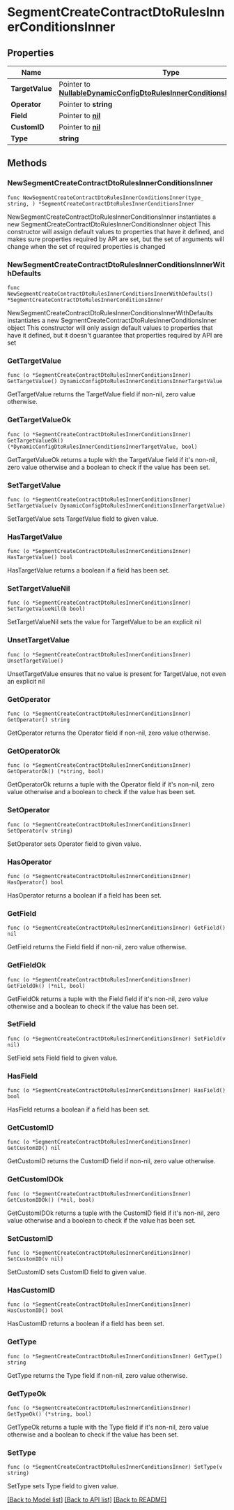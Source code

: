 # SegmentCreateContractDtoRulesInnerConditionsInner

## Properties

Name | Type | Description | Notes
------------ | ------------- | ------------- | -------------
**TargetValue** | Pointer to [**NullableDynamicConfigDtoRulesInnerConditionsInnerTargetValue**](DynamicConfigDtoRulesInnerConditionsInnerTargetValue.md) |  | [optional] 
**Operator** | Pointer to **string** |  | [optional] 
**Field** | Pointer to [**nil**](nil.md) |  | [optional] 
**CustomID** | Pointer to [**nil**](nil.md) |  | [optional] 
**Type** | **string** |  | 

## Methods

### NewSegmentCreateContractDtoRulesInnerConditionsInner

`func NewSegmentCreateContractDtoRulesInnerConditionsInner(type_ string, ) *SegmentCreateContractDtoRulesInnerConditionsInner`

NewSegmentCreateContractDtoRulesInnerConditionsInner instantiates a new SegmentCreateContractDtoRulesInnerConditionsInner object
This constructor will assign default values to properties that have it defined,
and makes sure properties required by API are set, but the set of arguments
will change when the set of required properties is changed

### NewSegmentCreateContractDtoRulesInnerConditionsInnerWithDefaults

`func NewSegmentCreateContractDtoRulesInnerConditionsInnerWithDefaults() *SegmentCreateContractDtoRulesInnerConditionsInner`

NewSegmentCreateContractDtoRulesInnerConditionsInnerWithDefaults instantiates a new SegmentCreateContractDtoRulesInnerConditionsInner object
This constructor will only assign default values to properties that have it defined,
but it doesn't guarantee that properties required by API are set

### GetTargetValue

`func (o *SegmentCreateContractDtoRulesInnerConditionsInner) GetTargetValue() DynamicConfigDtoRulesInnerConditionsInnerTargetValue`

GetTargetValue returns the TargetValue field if non-nil, zero value otherwise.

### GetTargetValueOk

`func (o *SegmentCreateContractDtoRulesInnerConditionsInner) GetTargetValueOk() (*DynamicConfigDtoRulesInnerConditionsInnerTargetValue, bool)`

GetTargetValueOk returns a tuple with the TargetValue field if it's non-nil, zero value otherwise
and a boolean to check if the value has been set.

### SetTargetValue

`func (o *SegmentCreateContractDtoRulesInnerConditionsInner) SetTargetValue(v DynamicConfigDtoRulesInnerConditionsInnerTargetValue)`

SetTargetValue sets TargetValue field to given value.

### HasTargetValue

`func (o *SegmentCreateContractDtoRulesInnerConditionsInner) HasTargetValue() bool`

HasTargetValue returns a boolean if a field has been set.

### SetTargetValueNil

`func (o *SegmentCreateContractDtoRulesInnerConditionsInner) SetTargetValueNil(b bool)`

 SetTargetValueNil sets the value for TargetValue to be an explicit nil

### UnsetTargetValue
`func (o *SegmentCreateContractDtoRulesInnerConditionsInner) UnsetTargetValue()`

UnsetTargetValue ensures that no value is present for TargetValue, not even an explicit nil
### GetOperator

`func (o *SegmentCreateContractDtoRulesInnerConditionsInner) GetOperator() string`

GetOperator returns the Operator field if non-nil, zero value otherwise.

### GetOperatorOk

`func (o *SegmentCreateContractDtoRulesInnerConditionsInner) GetOperatorOk() (*string, bool)`

GetOperatorOk returns a tuple with the Operator field if it's non-nil, zero value otherwise
and a boolean to check if the value has been set.

### SetOperator

`func (o *SegmentCreateContractDtoRulesInnerConditionsInner) SetOperator(v string)`

SetOperator sets Operator field to given value.

### HasOperator

`func (o *SegmentCreateContractDtoRulesInnerConditionsInner) HasOperator() bool`

HasOperator returns a boolean if a field has been set.

### GetField

`func (o *SegmentCreateContractDtoRulesInnerConditionsInner) GetField() nil`

GetField returns the Field field if non-nil, zero value otherwise.

### GetFieldOk

`func (o *SegmentCreateContractDtoRulesInnerConditionsInner) GetFieldOk() (*nil, bool)`

GetFieldOk returns a tuple with the Field field if it's non-nil, zero value otherwise
and a boolean to check if the value has been set.

### SetField

`func (o *SegmentCreateContractDtoRulesInnerConditionsInner) SetField(v nil)`

SetField sets Field field to given value.

### HasField

`func (o *SegmentCreateContractDtoRulesInnerConditionsInner) HasField() bool`

HasField returns a boolean if a field has been set.

### GetCustomID

`func (o *SegmentCreateContractDtoRulesInnerConditionsInner) GetCustomID() nil`

GetCustomID returns the CustomID field if non-nil, zero value otherwise.

### GetCustomIDOk

`func (o *SegmentCreateContractDtoRulesInnerConditionsInner) GetCustomIDOk() (*nil, bool)`

GetCustomIDOk returns a tuple with the CustomID field if it's non-nil, zero value otherwise
and a boolean to check if the value has been set.

### SetCustomID

`func (o *SegmentCreateContractDtoRulesInnerConditionsInner) SetCustomID(v nil)`

SetCustomID sets CustomID field to given value.

### HasCustomID

`func (o *SegmentCreateContractDtoRulesInnerConditionsInner) HasCustomID() bool`

HasCustomID returns a boolean if a field has been set.

### GetType

`func (o *SegmentCreateContractDtoRulesInnerConditionsInner) GetType() string`

GetType returns the Type field if non-nil, zero value otherwise.

### GetTypeOk

`func (o *SegmentCreateContractDtoRulesInnerConditionsInner) GetTypeOk() (*string, bool)`

GetTypeOk returns a tuple with the Type field if it's non-nil, zero value otherwise
and a boolean to check if the value has been set.

### SetType

`func (o *SegmentCreateContractDtoRulesInnerConditionsInner) SetType(v string)`

SetType sets Type field to given value.



[[Back to Model list]](../README.md#documentation-for-models) [[Back to API list]](../README.md#documentation-for-api-endpoints) [[Back to README]](../README.md)



